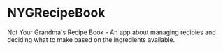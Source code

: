 # NYGRecipeBook
Not Your Grandma's Recipe Book - An app about managing recipies and deciding what to make based on the ingredients available.
